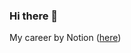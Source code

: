 ### Hi there 👋

<!--
**caffeinick/caffeinick** is a ✨ _special_ ✨ repository because its `README.md` (this file) appears on your GitHub profile.

Here are some ideas to get you started:

- 🔭 I’m currently working on ...
- 🌱 I’m currently learning ...
- 👯 I’m looking to collaborate on ...
- 🤔 I’m looking for help with ...
- 💬 Ask me about ...
- 📫 How to reach me: ...
- 😄 Pronouns: ...
- ⚡ Fun fact: ...
-->

My career by Notion ([here](https://www.notion.so/caffeinickspace/Career-88be5a966a344d21ada48106929b3f15?pvs=4))

